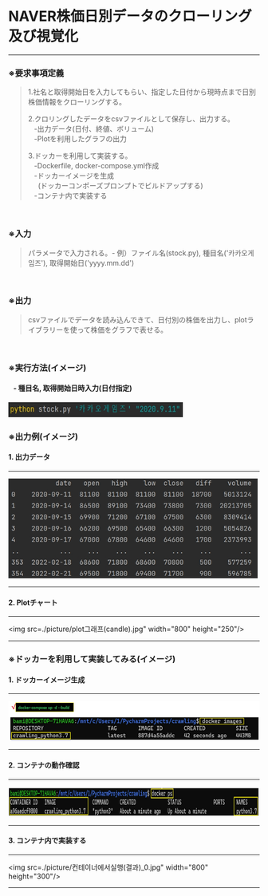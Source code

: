 # NAVER株価日別データのクローリング及び視覚化
___
### ※要求事項定義
>1.社名と取得開始日を入力してもらい、指定した日付から現時点まで日別株価情報をクローリングする。<br>
> 
>2.クロリングしたデータをcsvファイルとして保存し、出力する。<br>
&nbsp;&nbsp;&nbsp;-出力データ(日付、終値、ボリューム)<br>
&nbsp;&nbsp;&nbsp;-Plotを利用したグラフの出力
>
> 3.ドッカーを利用して実装する。<br>
&nbsp;&nbsp;&nbsp;-Dockerfile, docker-compose.yml作成<br>
&nbsp;&nbsp;&nbsp;-ドッカーイメージを生成<br>
&nbsp;&nbsp;&nbsp;&nbsp;&nbsp;(ドッカーコンポーズプロンプトでビルドアップする)<br>
&nbsp;&nbsp;&nbsp;-コンテナ内で実装する
<br>


### ※入力
>パラメータで入力される。- 例）ファイル名(stock.py), 種目名('카카오게임즈'), 取得開始日('yyyy.mm.dd')

<br>

### ※出力
>csvファイルでデータを読み込んできて、日付別の株価を出力し、plotライブラリーを使って株価をグラフで表せる。

<br>

### ※実行方法(イメージ)
####  &nbsp;&nbsp;&nbsp;- 種目名, 取得開始日時入力(日付指定)

<img src="./picture/실행(입력-1).jpg" width="350" height="30"/>

<br>

### ※出力例(イメージ)
#### 1. 出力データ

---

<img src="./picture/데이터출력값1.jpg" width="500" height="200"/>

----
#### 2. Plotチャート   

---
<img src=./picture/plot그래프(candle).jpg" width="800" height="250"/>

---

### ※ドッカーを利用して実装してみる(イメージ)
#### 1. ドッカーイメージ生成

---

<img src="./picture/dockerimages0.jpg" width="800" height="80"/>

---

#### 2. コンテナの動作確認

___

<img src="./picture/dockerps0.jpg" width="800" height="60"/>

___

#### 3. コンテナ内で実装する

---

<img src=./picture/컨테이너에서실행(결과)_0.jpg" width="800" height="300"/>

---
